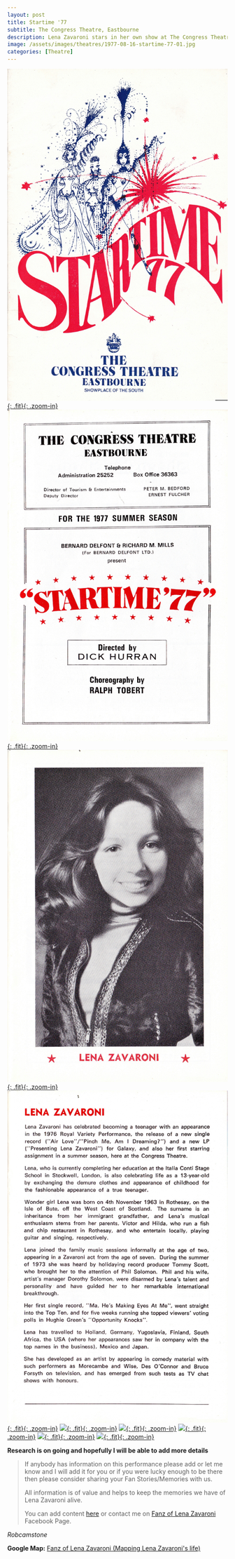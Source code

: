```yaml
---
layout: post
title: Startime '77
subtitle: The Congress Theatre, Eastbourne
description: Lena Zavaroni stars in her own show at The Congress Theatre, Eastbourne.
image: /assets/images/theatres/1977-08-16-startime-77-01.jpg
categories: [Theatre]
---
```


[![](/assets/images/theatres/1977-08-16-startime-77-01.jpg){: .fit}{: .zoom-in}](/assets/images/theatres/1977-08-16-startime-77-01.jpg)
[![](/assets/images/theatres/1977-08-16-startime-77-02.jpg){: .fit}{: .zoom-in}](/assets/images/theatres/1977-08-16-startime-77-02.jpg)
[![](/assets/images/theatres/1977-08-16-startime-77-03.jpg){: .fit}{: .zoom-in}](/assets/images/theatres/1977-08-16-startime-77-03.jpg)
[![](/assets/images/theatres/1977-08-16-startime-77-04.jpg){: .fit}{: .zoom-in}](/assets/images/theatres/1977-08-16-startime-77-04.jpg)
[![](/assets/images/theatres/1977-08-16-startime-77-05.jpg){: .fit}{: .zoom-in}](/assets/images/theatres/1977-08-16-startime-77-05.jpg)
[![](/assets/images/theatres/1977-08-16-startime-77-06.jpg){: .fit}{: .zoom-in}](/assets/images/theatres/1977-08-16-startime-77-06.jpg)
[![](/assets/images/theatres/1977-08-16-startime-77-07.jpg){: .fit}{: .zoom-in}](/assets/images/theatres/1977-08-16-startime-77-07.jpg)
[![](/assets/images/theatres/1977-08-16-startime-77-08.jpg){: .fit}{: .zoom-in}](/assets/images/theatres/1977-08-16-startime-77-08.jpg)
[![](/assets/images/theatres/1977-08-16-startime-77-09.jpg){: .fit}{: .zoom-in}](/assets/images/theatres/1977-08-16-startime-77-09.jpg)

<style>
.fit {width:32.8%;}
</style>

**Research is on going and hopefully I will be able to add more details**
> If anybody has information on this performance please add or let me know and I will add it for you or if you were lucky enough to be there then please consider sharing your Fan Stories/Memories with us.
>
> All information is of value and helps to keep the memories we have of Lena Zavaroni alive.
>
> You can add content [here](https://github.com/FanzOfLenaZavaroni/fanzoflenazavaroni.github.io) or contact me on [Fanz of Lena Zavaroni](https://www.facebook.com/fanzoflenazavaroni) Facebook Page.

<cite>Robcamstone</cite>

**Google Map:**
<span class="post-categories">[Fanz of Lena Zavaroni (Mapping Lena Zavaroni's life)](https://www.google.com/maps/d/u/0/viewer?mid=1D1D0ERV_FQMNb9XZzJ-J3yUlK8aI4vhI&hl=en&ll=50.76286380000003%2C0.2833891999999878&z=19)</span>
